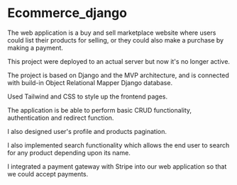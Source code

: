 # Ecommerce_django
The web application is a buy and sell marketplace website where users could list their products for selling, or they could also make a purchase by making a payment.

This project were deployed to an actual server but now it's no longer active.

The project is based on Django and the MVP architecture, and is connected with build-in Object Relational Mapper Django database.

Used Tailwind and CSS to style up the frontend pages.

The application is be able to perform basic CRUD functionality, authentication and redirect function.

I also designed user's profile and products pagination.

I also implemented search functionality which allows the end user to search for any product depending upon its name.

I integrated a payment gateway with Stripe into our web application so that we could accept payments.

